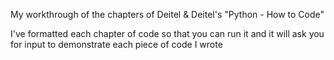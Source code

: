 My workthrough of the chapters of Deitel & Deitel's "Python - How to Code"

I've formatted each chapter of code so that you can run it and it will ask you for input to demonstrate each piece of code I wrote
